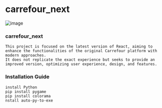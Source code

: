 # carrefour_next

![image](https://github.com/user-attachments/assets/97ea9788-6a05-4cbc-b9eb-a9c394aaecdc)

### carrefour_next
```
This project is focused on the latest version of React, aiming to enhance the functionalities of the original Carrefour platform with modern approaches.
It does not replicate the exact experience but seeks to provide an improved version, optimizing user experience, design, and features.

```
### Installation Guide
```
install Python
pip install pygame
pip install colorama
nstall auto-py-to-exe
```
